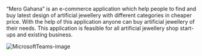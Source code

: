 “Mero Gahana” is an e-commerce application which help people to find and buy latest design of artificial jewellery with different categories in cheaper price. With the help of this application anyone can buy artificial jewellery of their needs. This application is feasible for all artificial jewellery shop start-ups and existing business.

![MicrosoftTeams-image](https://user-images.githubusercontent.com/79129703/224343935-1d6e51d4-5e19-40b0-b96a-39e7595c9f10.png)
